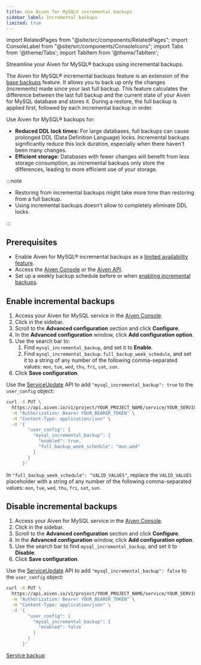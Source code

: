 ```yaml
---
title: Use Aiven for MySQL® incremental backups
sidebar_label: Incremental backups
limited: true
---
```

import RelatedPages from "@site/src/components/RelatedPages";
import ConsoleLabel from "@site/src/components/ConsoleIcons";
import Tabs from '@theme/Tabs';
import TabItem from '@theme/TabItem';

Streamline your Aiven for MySQL® backups using incremental backups.

The Aiven for MySQL® incremental backups feature is an extension of the
[base backups](/docs/products/mysql/concepts/mysql-backups) feature. It allows you to back
up only the changes (increments) made since your last full backup. This feature calculates
the difference between the last full backup and the current state of your Aiven for MySQL
database and stores it. During a restore, the full backup is applied first, followed by
each incremental backup in order.

Use Aiven for MySQL® backups for:

- **Reduced DDL lock times:** For large databases, full backups can cause prolonged DDL
  (Data Definition Language) locks. Incremental backups significantly reduce this lock
  duration, especially when there haven't been many changes.
- **Efficient storage:** Databases with fewer changes will benefit from less storage
  consumption, as incremental backups only store the differences, leading to more efficient
  use of your storage.

:::note

- Restoring from incremental backups might take more time than restoring from a full backup.
- Using incremental backups doesn't allow to completely eliminate DDL locks.

:::

## Prerequisites

- Enable Aiven for MySQL® incremental backups as a
  [limited availability feature](/docs/platform/concepts/service-and-feature-releases#limited-availability-).
- Access the [Aiven Console](https://console.aiven.io/) or the
  [Aiven API](/docs/tools/api).
- Set up a weekly backup schedule before or when
  [enabling incremental backups](/docs/products/mysql/howto/use-incremental-backups#enable-incremental-backups).

## Enable incremental backups

<Tabs groupId="group1">
<TabItem value="gui" label="Console" default>

1. Access your Aiven for MySQL service in the [Aiven Console](https://console.aiven.io/).
1. Click <ConsoleLabel name="service settings"/> in the sidebar.
1. Scroll to the **Advanced configuration** section and click **Configure**.
1. In the **Advanced configuration** window, click **Add configuration option**.
1. Use the search bar to:
   1. Find `mysql_incremental_backup`, and set it to **Enable**.
   1. Find `mysql_incremental_backup.full_backup_week_schedule`, and set it to a string of
      any number of the following comma-separated values: `mon`, `tue`, `wed`, `thu`, `fri`,
      `sat`, `sun`.
1. Click **Save configuration**.

</TabItem>
<TabItem value="api" label="API">

Use the [ServiceUpdate](https://api.aiven.io/doc/#tag/Service/operation/ServiceUpdate)
API to add `"mysql_incremental_backup": true` to the `user_config` object:

```bash
curl -X PUT \
  https://api.aiven.io/v1/project/YOUR_PROJECT_NAME/service/YOUR_SERVICE_NAME \
  -H "Authorization: Bearer YOUR_BEARER_TOKEN" \
  -H "Content-Type: application/json" \
  -d '{
        "user_config": {
          "mysql_incremental_backup": {
            "enabled": true,
            "full_backup_week_schedule": "mon,wed"
          }
        }
      }'
```

In `"full_backup_week_schedule": "VALID_VALUES"`, replace the `VALID_VALUES` placeholder
with a string of any number of the following comma-separated values: `mon`, `tue`, `wed`,
`thu`, `fri`, `sat`, `sun`.

</TabItem>
</Tabs>

## Disable incremental backups

<Tabs groupId="group1">
<TabItem value="gui" label="Console" default>

1. Access your Aiven for MySQL service in the [Aiven Console](https://console.aiven.io/).
1. Click <ConsoleLabel name="service settings"/> in the sidebar.
1. Scroll to the **Advanced configuration** section and click **Configure**.
1. In the **Advanced configuration** window, click **Add configuration option**.
1. Use the search bar to find `mysql_incremental_backup`, and set it to **Disable**.
1. Click **Save configuration**.

</TabItem>
<TabItem value="api" label="API">

Use the [ServiceUpdate](https://api.aiven.io/doc/#tag/Service/operation/ServiceUpdate)
API to add `"mysql_incremental_backup": false` to the `user_config` object:

```bash
curl -X PUT \
  https://api.aiven.io/v1/project/YOUR_PROJECT_NAME/service/YOUR_SERVICE_NAME \
  -H "Authorization: Bearer YOUR_BEARER_TOKEN" \
  -H "Content-Type: application/json" \
  -d '{
        "user_config": {
          "mysql_incremental_backup": {
            "enabled": false
          }
        }
      }'
```

</TabItem>
</Tabs>

<RelatedPages/>

[Service backup](/docs/platform/concepts/service_backups)
